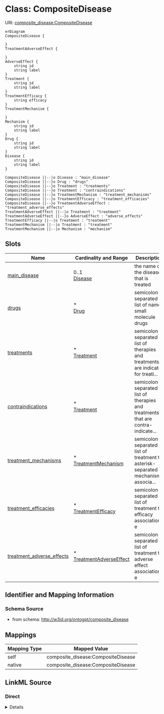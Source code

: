 

# Class: CompositeDisease



URI: [composite_disease:CompositeDisease](http://w3id.org/ontogpt/composite_disease/CompositeDisease)



```mermaid
erDiagram
CompositeDisease {

}
TreatmentAdverseEffect {

}
AdverseEffect {
    string id  
    string label  
}
Treatment {
    string id  
    string label  
}
TreatmentEfficacy {
    string efficacy  
}
TreatmentMechanism {

}
Mechanism {
    string id  
    string label  
}
Drug {
    string id  
    string label  
}
Disease {
    string id  
    string label  
}

CompositeDisease ||--|o Disease : "main_disease"
CompositeDisease ||--}o Drug : "drugs"
CompositeDisease ||--}o Treatment : "treatments"
CompositeDisease ||--}o Treatment : "contraindications"
CompositeDisease ||--}o TreatmentMechanism : "treatment_mechanisms"
CompositeDisease ||--}o TreatmentEfficacy : "treatment_efficacies"
CompositeDisease ||--}o TreatmentAdverseEffect : "treatment_adverse_effects"
TreatmentAdverseEffect ||--|o Treatment : "treatment"
TreatmentAdverseEffect ||--}o AdverseEffect : "adverse_effects"
TreatmentEfficacy ||--|o Treatment : "treatment"
TreatmentMechanism ||--|o Treatment : "treatment"
TreatmentMechanism ||--|o Mechanism : "mechanism"

```



<!-- no inheritance hierarchy -->


## Slots

| Name | Cardinality and Range | Description | Inheritance |
| ---  | --- | --- | --- |
| [main_disease](main_disease.md) | 0..1 <br/> [Disease](Disease.md) | the name of the disease that is treated | direct |
| [drugs](drugs.md) | * <br/> [Drug](Drug.md) | semicolon-separated list of named small molecule drugs | direct |
| [treatments](treatments.md) | * <br/> [Treatment](Treatment.md) | semicolon-separated list of therapies and treatments are indicated for treati... | direct |
| [contraindications](contraindications.md) | * <br/> [Treatment](Treatment.md) | semicolon-separated list of therapies and treatments that are contra-indicate... | direct |
| [treatment_mechanisms](treatment_mechanisms.md) | * <br/> [TreatmentMechanism](TreatmentMechanism.md) | semicolon-separated list of treatment to asterisk-separated mechanism associa... | direct |
| [treatment_efficacies](treatment_efficacies.md) | * <br/> [TreatmentEfficacy](TreatmentEfficacy.md) | semicolon-separated list of treatment to efficacy associations, e | direct |
| [treatment_adverse_effects](treatment_adverse_effects.md) | * <br/> [TreatmentAdverseEffect](TreatmentAdverseEffect.md) | semicolon-separated list of treatment to adverse effect associations, e | direct |









## Identifier and Mapping Information







### Schema Source


* from schema: http://w3id.org/ontogpt/composite_disease





## Mappings

| Mapping Type | Mapped Value |
| ---  | ---  |
| self | composite_disease:CompositeDisease |
| native | composite_disease:CompositeDisease |





## LinkML Source

<!-- TODO: investigate https://stackoverflow.com/questions/37606292/how-to-create-tabbed-code-blocks-in-mkdocs-or-sphinx -->

### Direct

<details>
```yaml
name: CompositeDisease
from_schema: http://w3id.org/ontogpt/composite_disease
attributes:
  main_disease:
    name: main_disease
    description: the name of the disease that is treated.
    from_schema: http://w3id.org/ontogpt/composite_disease
    rank: 1000
    domain_of:
    - CompositeDisease
    range: Disease
  drugs:
    name: drugs
    description: semicolon-separated list of named small molecule drugs
    from_schema: http://w3id.org/ontogpt/composite_disease
    rank: 1000
    multivalued: true
    domain_of:
    - CompositeDisease
    range: Drug
  treatments:
    name: treatments
    annotations:
      prompt.examples:
        tag: prompt.examples
        value: Imatinib, exercise, surgery
    description: semicolon-separated list of therapies and treatments are indicated
      for treating the disease.
    from_schema: http://w3id.org/ontogpt/composite_disease
    rank: 1000
    multivalued: true
    domain_of:
    - CompositeDisease
    range: Treatment
  contraindications:
    name: contraindications
    annotations:
      prompt.examples:
        tag: prompt.examples
        value: Beta-blockers, exercise, surgery
    description: semicolon-separated list of therapies and treatments that are contra-indicated
      for the disease, and should not be used, due to risk of adverse effects.
    from_schema: http://w3id.org/ontogpt/composite_disease
    rank: 1000
    multivalued: true
    domain_of:
    - CompositeDisease
    range: Treatment
  treatment_mechanisms:
    name: treatment_mechanisms
    annotations:
      prompt.separator:
        tag: prompt.separator
        value: '*'
    description: semicolon-separated list of treatment to asterisk-separated mechanism
      associations
    from_schema: http://w3id.org/ontogpt/composite_disease
    rank: 1000
    multivalued: true
    domain_of:
    - CompositeDisease
    range: TreatmentMechanism
  treatment_efficacies:
    name: treatment_efficacies
    annotations:
      prompt.separator:
        tag: prompt.separator
        value: '*'
    description: semicolon-separated list of treatment to efficacy associations, e.g.
      Imatinib*effective
    from_schema: http://w3id.org/ontogpt/composite_disease
    rank: 1000
    multivalued: true
    domain_of:
    - CompositeDisease
    range: TreatmentEfficacy
  treatment_adverse_effects:
    name: treatment_adverse_effects
    annotations:
      prompt.separator:
        tag: prompt.separator
        value: '*'
    description: semicolon-separated list of treatment to adverse effect associations,
      e.g. Imatinib*nausea
    from_schema: http://w3id.org/ontogpt/composite_disease
    rank: 1000
    multivalued: true
    domain_of:
    - CompositeDisease
    range: TreatmentAdverseEffect
tree_root: true

```
</details>

### Induced

<details>
```yaml
name: CompositeDisease
from_schema: http://w3id.org/ontogpt/composite_disease
attributes:
  main_disease:
    name: main_disease
    description: the name of the disease that is treated.
    from_schema: http://w3id.org/ontogpt/composite_disease
    rank: 1000
    alias: main_disease
    owner: CompositeDisease
    domain_of:
    - CompositeDisease
    range: Disease
  drugs:
    name: drugs
    description: semicolon-separated list of named small molecule drugs
    from_schema: http://w3id.org/ontogpt/composite_disease
    rank: 1000
    multivalued: true
    alias: drugs
    owner: CompositeDisease
    domain_of:
    - CompositeDisease
    range: Drug
  treatments:
    name: treatments
    annotations:
      prompt.examples:
        tag: prompt.examples
        value: Imatinib, exercise, surgery
    description: semicolon-separated list of therapies and treatments are indicated
      for treating the disease.
    from_schema: http://w3id.org/ontogpt/composite_disease
    rank: 1000
    multivalued: true
    alias: treatments
    owner: CompositeDisease
    domain_of:
    - CompositeDisease
    range: Treatment
  contraindications:
    name: contraindications
    annotations:
      prompt.examples:
        tag: prompt.examples
        value: Beta-blockers, exercise, surgery
    description: semicolon-separated list of therapies and treatments that are contra-indicated
      for the disease, and should not be used, due to risk of adverse effects.
    from_schema: http://w3id.org/ontogpt/composite_disease
    rank: 1000
    multivalued: true
    alias: contraindications
    owner: CompositeDisease
    domain_of:
    - CompositeDisease
    range: Treatment
  treatment_mechanisms:
    name: treatment_mechanisms
    annotations:
      prompt.separator:
        tag: prompt.separator
        value: '*'
    description: semicolon-separated list of treatment to asterisk-separated mechanism
      associations
    from_schema: http://w3id.org/ontogpt/composite_disease
    rank: 1000
    multivalued: true
    alias: treatment_mechanisms
    owner: CompositeDisease
    domain_of:
    - CompositeDisease
    range: TreatmentMechanism
  treatment_efficacies:
    name: treatment_efficacies
    annotations:
      prompt.separator:
        tag: prompt.separator
        value: '*'
    description: semicolon-separated list of treatment to efficacy associations, e.g.
      Imatinib*effective
    from_schema: http://w3id.org/ontogpt/composite_disease
    rank: 1000
    multivalued: true
    alias: treatment_efficacies
    owner: CompositeDisease
    domain_of:
    - CompositeDisease
    range: TreatmentEfficacy
  treatment_adverse_effects:
    name: treatment_adverse_effects
    annotations:
      prompt.separator:
        tag: prompt.separator
        value: '*'
    description: semicolon-separated list of treatment to adverse effect associations,
      e.g. Imatinib*nausea
    from_schema: http://w3id.org/ontogpt/composite_disease
    rank: 1000
    multivalued: true
    alias: treatment_adverse_effects
    owner: CompositeDisease
    domain_of:
    - CompositeDisease
    range: TreatmentAdverseEffect
tree_root: true

```
</details>